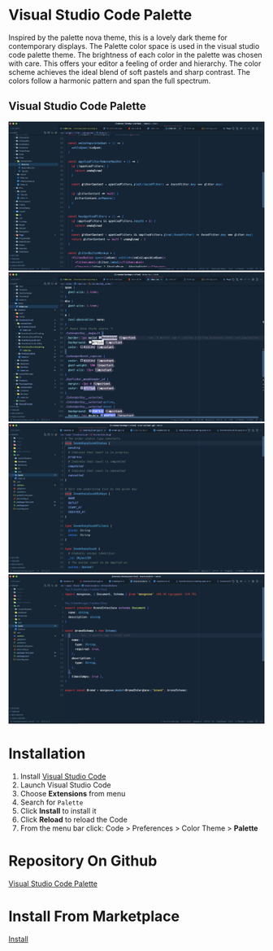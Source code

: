 # Visual Studio Code Palette

Inspired by the palette nova theme, this is a lovely dark theme for contemporary
displays. The Palette color space is used in the visual studio code palette
theme. The brightness of each color in the palette was chosen with care. This
offers your editor a feeling of order and hierarchy. The color scheme achieves
the ideal blend of soft pastels and sharp contrast. The colors follow a harmonic
pattern and span the full spectrum.

## Visual Studio Code Palette

![First Screen](first-screen.jpg) ![Second Screen](second-screen.jpg)
![Graphql](graphql.jpg) ![Typescript](typescript.jpg)

# Installation

1.  Install [Visual Studio Code](https://code.visualstudio.com/)
2.  Launch Visual Studio Code
3.  Choose **Extensions** from menu
4.  Search for `Palette`
5.  Click **Install** to install it
6.  Click **Reload** to reload the Code
7.  From the menu bar click: Code > Preferences > Color Theme > **Palette**

# Repository On Github

[Visual Studio Code Palette](https://github.com/zbarakzai/Palette-VSCode-Theme/tree/master)

# Install From Marketplace

[Install]('https://marketplace.visualstudio.com/items?itemName=palette-theme.Palette-Dark')
